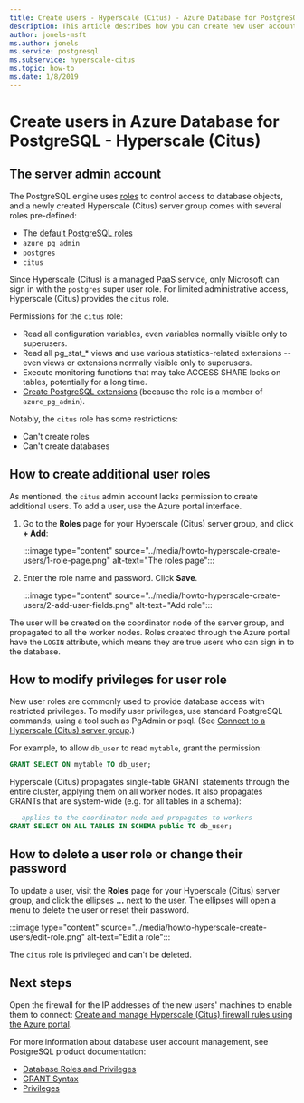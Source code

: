 ```yaml
---
title: Create users - Hyperscale (Citus) - Azure Database for PostgreSQL
description: This article describes how you can create new user accounts to interact with an Azure Database for PostgreSQL - Hyperscale (Citus).
author: jonels-msft
ms.author: jonels
ms.service: postgresql
ms.subservice: hyperscale-citus
ms.topic: how-to
ms.date: 1/8/2019
---
```


# Create users in Azure Database for PostgreSQL - Hyperscale (Citus)

## The server admin account

The PostgreSQL engine uses
[roles](https://www.postgresql.org/docs/current/sql-createrole.html) to control
access to database objects, and a newly created Hyperscale (Citus) server group
comes with several roles pre-defined:

* The [default PostgreSQL roles](https://www.postgresql.org/docs/current/default-roles.html)
* `azure_pg_admin`
* `postgres`
* `citus`

Since Hyperscale (Citus) is a managed PaaS service, only Microsoft can sign in with the
`postgres` super user role. For limited administrative access, Hyperscale (Citus)
provides the `citus` role.

Permissions for the `citus` role:

* Read all configuration variables, even variables normally visible only to
  superusers.
* Read all pg\_stat\_\* views and use various statistics-related extensions --
  even views or extensions normally visible only to superusers.
* Execute monitoring functions that may take ACCESS SHARE locks on tables,
  potentially for a long time.
* [Create PostgreSQL extensions](concepts-extensions.md) (because
  the role is a member of `azure_pg_admin`).

Notably, the `citus` role has some restrictions:

* Can't create roles
* Can't create databases

## How to create additional user roles

As mentioned, the `citus` admin account lacks permission to create additional
users. To add a user, use the Azure portal interface.

1. Go to the **Roles** page for your Hyperscale (Citus) server group, and click **+ Add**:

   :::image type="content" source="../media/howto-hyperscale-create-users/1-role-page.png" alt-text="The roles page":::

2. Enter the role name and password. Click **Save**.

   :::image type="content" source="../media/howto-hyperscale-create-users/2-add-user-fields.png" alt-text="Add role":::

The user will be created on the coordinator node of the server group,
and propagated to all the worker nodes. Roles created through the Azure
portal have the `LOGIN` attribute, which means they are true users who
can sign in to the database.

## How to modify privileges for user role

New user roles are commonly used to provide database access with restricted
privileges. To modify user privileges, use standard PostgreSQL commands, using
a tool such as PgAdmin or psql. (See [Connect to a Hyperscale (Citus) server
group](quickstart-connect-psql.md).)

For example, to allow `db_user` to read `mytable`, grant the permission:

```sql
GRANT SELECT ON mytable TO db_user;
```

Hyperscale (Citus) propagates single-table GRANT statements through the entire
cluster, applying them on all worker nodes. It also propagates GRANTs that are
system-wide (e.g. for all tables in a schema):

```sql
-- applies to the coordinator node and propagates to workers
GRANT SELECT ON ALL TABLES IN SCHEMA public TO db_user;
```

## How to delete a user role or change their password

To update a user, visit the **Roles** page for your Hyperscale (Citus) server group,
and click the ellipses **...** next to the user. The ellipses will open a menu
to delete the user or reset their password.

   :::image type="content" source="../media/howto-hyperscale-create-users/edit-role.png" alt-text="Edit a role":::

The `citus` role is privileged and can't be deleted.

## Next steps

Open the firewall for the IP addresses of the new users' machines to enable
them to connect: [Create and manage Hyperscale (Citus) firewall rules using
the Azure portal](howto-manage-firewall-using-portal.md).

For more information about database user account management, see PostgreSQL
product documentation:

* [Database Roles and Privileges](https://www.postgresql.org/docs/current/static/user-manag.html)
* [GRANT Syntax](https://www.postgresql.org/docs/current/static/sql-grant.html)
* [Privileges](https://www.postgresql.org/docs/current/static/ddl-priv.html)
